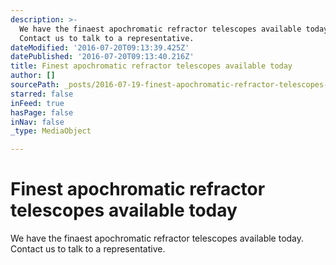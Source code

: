 ```yaml
---
description: >-
  We have the finaest apochromatic refractor telescopes available today. 
  Contact us to talk to a representative.
dateModified: '2016-07-20T09:13:39.425Z'
datePublished: '2016-07-20T09:13:40.216Z'
title: Finest apochromatic refractor telescopes available today
author: []
sourcePath: _posts/2016-07-19-finest-apochromatic-refractor-telescopes-available-today.md
starred: false
inFeed: true
hasPage: false
inNav: false
_type: MediaObject

---
```

# Finest apochromatic refractor telescopes available today

We have the finaest apochromatic refractor telescopes available today.   
Contact us to talk to a representative.